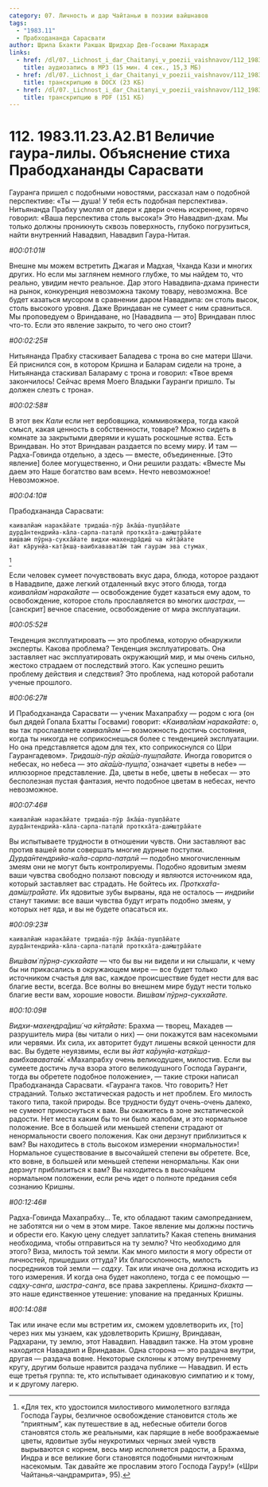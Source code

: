 ```yaml
---
category: 07. Личность и дар Чайтаньи в поэзии вайшнавов
tags:
  - "1983.11"
  - Прабходананда Сарасвати
author: Шрила Бхакти Ракшак Шридхар Дев-Госвами Махарадж
links:
  - href: /dl/07._Lichnost_i_dar_Chaitanyi_v_poezii_vaishnavov/112_1983.11.23.A2.B1_SridharMj_Velichie_gaura-lily___Objasnenie_stiha_Prabodhanandy_Sarasvati.mp3
    title: аудиозапись в MP3 (15 мин. 4 сек., 15,3 МБ)
  - href: /dl/07._Lichnost_i_dar_Chaitanyi_v_poezii_vaishnavov/112_1983.11.23.A2.B1_SridharMj_Velichie_gaura-lily___Objasnenie_stiha_Prabodhanandy_Sarasvati.docx
    title: транскрипцию в DOCX (23 КБ)
  - href: /dl/07._Lichnost_i_dar_Chaitanyi_v_poezii_vaishnavov/112_1983.11.23.A2.B1_SridharMj_Velichie_gaura-lily___Objasnenie_stiha_Prabodhanandy_Sarasvati.pdf
    title: транскрипцию в PDF (151 КБ)
---
```


# 112. 1983.11.23.А2.В1 Величие гаура-лилы. Объяснение стиха Прабодхананды Сарасвати

Гауранга пришел с подобными новостями, рассказал нам о подобной перспективе: «Ты — душа! У тебя есть подобная перспектива». Нитьянанда Прабху умолял от двери к двери очень искренне, горячо говорил: «Ваша перспектива столь высока!» Это Навадвип-дхам. Мы только должны проникнуть сквозь поверхность, глубоко погрузиться, найти внутренний Навадвип, Навадвип Гаура-Нитая.

*#00:01:01#*

Внешне мы можем встретить Джагая и Мадхая, Чханда Кази и многих других. Но если мы заглянем немного глубже, то мы найдем то, что реально, увидим нечто реальное. Дар этого Навадвипа-дхама принести на рынок, конкуренция невозможна такому товару, невозможна. Все будет казаться мусором в сравнении даром Навадвипа: он столь высок, столь высокого уровня. Даже Вриндаван не сумеет с ним сравниться. Мы проповедуем о Вриндаване, но [Навадвипа — это] Вриндаван плюс что-то. Если это явление закрыто, то чего оно стоит?

*#00:02:25#*

Нитьянанда Прабху стаскивает Баладева с трона во сне матери Шачи. Ей приснился сон, в котором Кришна и Баларам сидели на троне, а Нитьянанда стаскивал Балараму с трона и говорил: «Твое время закончилось! Сейчас время Моего Владыки Гауранги пришло. Ты должен слезть с трона».

*#00:02:58#*

В этот век *Кали* если нет вербовщика, коммивояжера, тогда какой смысл, какая ценность в собственности, товаре? Можно сидеть в комнате за закрытыми дверями и кушать роскошные яства. Есть Вриндаван. Но этот Вриндаван раздается по всему миру. И там — Радха-Говинда отдельно, а здесь — вместе, объединенные. [Это явление] более могущественно, и Они решили раздать: «Вместе Мы даем это Наше богатство вам всем». Нечто невозможное! Невозможное.

*#00:04:10#*

Прабодхананда Сарасвати:

    каивалйам̇ нарака̄йате тридаш́а-пӯр а̄ка̄ш́а-пуш̣па̄йате
    дурда̄нтендрийа-ка̄ла-сарпа-пат̣алӣ проткха̄та-дам̇ш̣т̣ра̄йате
    виш́вам̇ пӯрн̣а-сукха̄йате видхи-махендра̄диш́ ча кӣт̣а̄йате
    йат ка̄рун̣йа-кат̣а̄кш̣а-ваибхававата̄м̇ там̇ гаурам эва стумах̣
[^_ftn1]

Если человек сумеет почувствовать вкус дара, блюда, которое раздают в Навадвипе, даже легкий отдаленный вкус этого блюда, тогда *каивалйам̇ нарака̄йате* — освобождение будет казаться ему адом, то освобождение, которое столь прославляется во многих *шастрах*, — [санскрит] вечное спасение, освобождение от мира эксплуатации.

*#00:05:52#*

Тенденция эксплуатировать — это проблема, которую обнаружили эксперты. Какова проблема? Тенденция эксплуатировать. Она заставляет нас эксплуатировать окружающий мир, и мы очень сильно, жестоко страдаем от последствий этого. Как успешно решить проблему действия и следствия? Это проблема, над которой работали ученые прошлого.

*#00:06:27#*

И Прабодхананда Сарасвати — ученик Махапрабху — родом с юга (он был дядей Гопала Бхатты Госвами) говорит: «*Каивалйам̇ нарака̄йате*: о, вы так прославляете *каивалйам̇* — возможность достичь состояния, когда ты никогда не соприкоснешься более с тенденцией эксплуатации. Но она представляется адом для тех, кто соприкоснулся со Шри Гаурангадевом». *Тридаш́а-пӯр а̄ка̄ш́а-пуш̣па̄йате.* Иногда говорится о небесах, но небеса — это *а̄ка̄ш́а-пуш̣па̄*, означает «цветы в небе» — иллюзорное представление. Да, цветы в небе, цветы в небесах — это бесполезная пустая фантазия, нечто подобное цветам в небесах, нечто невозможное.

*#00:07:46#*

    каивалйам̇ нарака̄йате тридаш́а-пӯр а̄ка̄ш́а-пуш̣па̄йате
    дурда̄нтендрийа-ка̄ла-сарпа-пат̣алӣ проткха̄та-дам̇ш̣т̣ра̄йате

Вы испытываете трудности в отношении чувств. Они заставляют вас против вашей воли совершать многие дурные поступки. *Дурда̄нтендрийа-ка̄ла-сарпа-пат̣алӣ* — подобно многочисленным змеям они не могут быть контролируемы. Подобно ядовитым змеям ваши чувства свободно ползают повсюду и являются источником яда, который заставляет вас страдать. Не бойтесь их. *Проткха̄та-дам̇ш̣т̣ра̄йате.* Их ядовитые зубы вырваны, яда не осталось — *индрийи* станут такими: все ваши чувства будут играть подобно змеям, у которых нет яда, и вы не будете опасаться их.

*#00:09:23#*

    каивалйам̇ нарака̄йате тридаш́а-пӯр а̄ка̄ш́а-пуш̣па̄йате
    дурда̄нтендрийа-ка̄ла-сарпа-пат̣алӣ проткха̄та-дам̇ш̣т̣ра̄йате

*Виш́вам̇ пӯрн̣а-сукха̄йате* — что бы вы ни видели и ни слышали, к чему бы ни прикасались в окружающем мире — все будет только источником счастья для вас, каждое происшествие будет нести для вас благие вести, всегда. Все волны во внешнем мире будут нести только благие вести вам, хорошие новости. *Виш́вам̇ пӯрн̣а-сукха̄йате.*

*#00:10:09#*

*Видхи-махендра̄диш́ ча кӣт̣а̄йате*: Брахма — творец, Махадев — разрушитель мира (вы читали о них) — они покажутся вам насекомыми или червями. Их сила, их авторитет будут лишены всякой ценности для вас. Вы будете неуязвимы, если вы *йат ка̄рун̣йа-кат̣а̄кш̣а-ваибхававата̄м̇*. «Махапрабху очень великодушен, милостив. Если вы сумеете достичь луча взора этого великодушного Господа Гауранги, тогда вы обретете подобное положение», — такие строки написал Прабодхананда Сарасвати. «Гауранга таков. Что говорить? Нет страданий. Только экстатическая радость и нет проблем. Его милость такого типа, такой природы. Все трудности будут очень-очень далеко, не сумеют прикоснуться к вам. Вы окажитесь в зоне экстатической радости. Нет места каким бы то ни было жалобам, и это нормальное положение. Все в большей или меньшей степени страдают от ненормальности своего положения. Как они дерзнут приблизиться к вам? Вы находитесь в столь высоком измерении «нормальности»! Нормальное существование в высочайшей степени вы обретете. Все, кто вовне, в большей или меньшей степени ненормальны. Как они дерзнут приблизиться к вам? Вы находитесь в высочайшем нормальном положении, если речь идет о полноте предания себя сознанию Кришны.

*#00:12:46#*

Радха-Говинда Махапрабху… Те, кто обладают таким самопреданием, не заботятся ни о чем в этом мире. Такое явление мы должны постичь и обрести его. Какую цену следует заплатить? Какая степень внимания необходима, чтобы отправиться на ту землю? Что необходимо для этого? Виза, милость той земли. Как много милости я могу обрести от личностей, пришедших оттуда? Их благосклонность, милость посредников той земли — *садху*. Так или иначе она должна исходить из того измерения. И когда она будет накоплено, тогда с ее помощью — *садху-санга*, *шастра-санга*, все права закреплены. *Кришна-бхакта* — это наше единственное утешение: упование на преданных Кришны.

*#00:14:08#*

Так или иначе если мы встретим их, сможем удовлетворить их, [то] через них мы узнаем, как удовлетворить Кришну, Вриндаван, Радхарани, ту землю, этот Навадвип. Навадвип также. На этом уровне находится Навадвип и Вриндаван. Одна сторона — это раздача внутри, другая — раздача вовне. Некоторые склонны к этому внутреннему кругу, другим больше нравится раздача публике — Навадвип. И есть еще третья группа: те, кто испытывает одинаковую симпатию и к тому, и к другому лагерю.



[^_ftn1]: «Для тех, кто удостоился милостивого мимолетного взгляда Господа Гауры, безличное освобождение становится столь же “приятным”, как путешествие в ад, небесные обители богов становятся столь же реальными, как парящие в небе воображаемые цветы, ядовитые зубы неукротимых черных змей чувств вырываются с корнем, весь мир исполняется радости, а Брахма, Индра и все великие боги становятся подобными ничтожным насекомым. Так давайте же прославим этого Господа Гауру!» («Шри Чайтанья-чандрамрита», 95).

